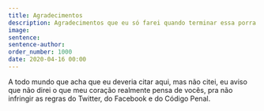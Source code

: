 ```yaml
---
title: Agradecimentos
description: Agradecimentos que eu só farei quando terminar essa porra
image:
sentence:
sentence-author:
order_number: 1000
date: 2020-04-16 00:00
---
```


A todo mundo que acha que eu deveria citar aqui, mas não citei, eu aviso que não direi o que meu coração realmente pensa de vocês, pra não infringir as regras do Twitter, do Facebook e do Código Penal.
